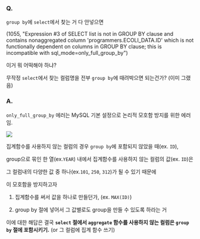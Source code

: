 ### Q.

`group by`에 `select`에서 찾는 거 다 안넣으면

(1055, "Expression #3 of SELECT list is not in GROUP BY clause and contains nonaggregated column 'programmers.ECOLI_DATA.ID' which is not functionally dependent on columns in GROUP BY clause; this is incompatible with sql_mode=only_full_group_by")

이거 뭐 어떡해야 하냐?

무작정 `select`에서 찾는 컬럼명을 전부 `group by`에 때려박으면 되는건가? (이미 그랬음)

### A.

`only_full_group_by` 에러는 MySQL 기본 설정으로 논리적 모호함 방지를 위한 에러임.

![](//images/group_by.png)

집계함수를 사용하지 않는 컬럼의 경우 `group by`에 포함되지 않았을 때(ex. `ID`),

group으로 묶인 한 열(ex.`YEAR`) 내에서 집계함수를 사용하지 않는 컬럼의 값(ex. `ID`)은

그 컬럼내의 다양한 값 중 하나(ex.`101`, `250`, `312`)가 될 수 있기 때문에

이 모호함을 방지하고자

1. 집계함수를 써서 값을 하나로 만들던가, (ex. `MAX(ID)`)

2. group by 절에 넣어서 그 값별로도 group을 만들 수 있도록 하라는 거

이에 대한 해답은 결국
**`select` 절에서 `aggregate` 함수를 사용하지 않는 컬럼은 `group by` 절에 포함시키기.** (or 그 컬럼에 집계 함수 쓰기)
